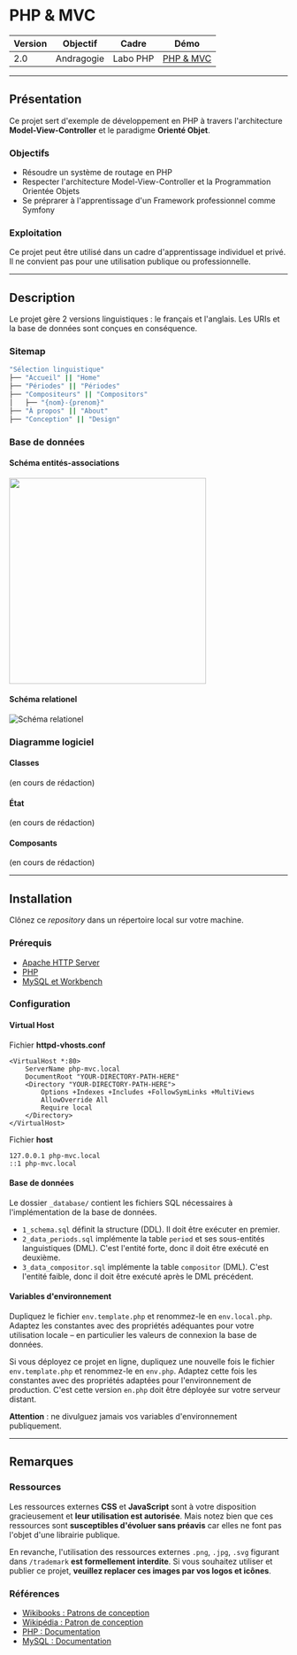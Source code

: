 # **PHP & MVC**

Version | Objectif | Cadre | Démo
------- | -------- | ----- | ----
2.0 | Andragogie | Labo PHP | [PHP & MVC](https://demo.elodiebayet.com/php-mvc)


---


## Présentation

Ce projet sert d'exemple de développement en PHP à travers l'architecture **Model-View-Controller** et le paradigme **Orienté Objet**.


### Objectifs

- Résoudre un système de routage en PHP
- Respecter l'architecture Model-View-Controller et la Programmation Orientée Objets
- Se préprarer à l'apprentissage d'un Framework professionnel comme Symfony


### Exploitation

Ce projet peut être utilisé dans un cadre d'apprentissage individuel et privé. Il ne convient pas pour une utilisation publique ou professionnelle.


---


## Description

Le projet gère 2 versions linguistiques : le français et l'anglais. Les URIs et la base de données sont conçues en conséquence.


### Sitemap

```sh
"Sélection linguistique"
├── "Accueil" || "Home"
├── "Périodes" || "Périodes"
├── "Compositeurs" || "Compositors"
│   ├── "{nom}-{prenom}"
├── "À propos" || "About"
├── "Conception" || "Design"
```


### Base de données

#### Schéma entités-associations

<img src="https://demo.elodiebayet.com/php-mvc/assets/img/schema_entites-associations.jpg" width="356" height="372">

#### Schéma relationel

![Schéma relationel](https://demo.elodiebayet.com/php-mvc/assets/img/schema_relationel.jpg)


### Diagramme logiciel

#### Classes

(en cours de rédaction)

#### État

(en cours de rédaction)

#### Composants

(en cours de rédaction)


---


## Installation

Clônez ce _repository_ dans un répertoire local sur votre machine.

### Prérequis

- [Apache HTTP Server](https://httpd.apache.org/download.cgi)
- [PHP](https://www.php.net/downloads.php)
- [MySQL et Workbench](https://dev.mysql.com/downloads/)


### Configuration

#### Virtual Host

Fichier **httpd-vhosts.conf**
```
<VirtualHost *:80>
	ServerName php-mvc.local
	DocumentRoot "YOUR-DIRECTORY-PATH-HERE"
	<Directory "YOUR-DIRECTORY-PATH-HERE">
		Options +Indexes +Includes +FollowSymLinks +MultiViews
		AllowOverride All
		Require local
	</Directory>
</VirtualHost>
```

Fichier **host**
```
127.0.0.1 php-mvc.local
::1 php-mvc.local
```


#### Base de données

Le dossier `_database/` contient les fichiers SQL nécessaires à l'implémentation de la base de données.

- `1_schema.sql` définit la structure (DDL). Il doit être exécuter en premier.
- `2_data_periods.sql` implémente la table `period` et ses sous-entités languistiques (DML). C'est l'entité forte, donc il doit être exécuté en deuxième.
- `3_data_compositor.sql` implémente la table `compositor` (DML). C'est l'entité faible, donc il doit être exécuté après le DML précédent.


#### Variables d'environnement

Dupliquez le fichier `env.template.php` et renommez-le en `env.local.php`. Adaptez les constantes avec des propriétés adéquantes pour votre utilisation locale – en particulier les valeurs de connexion la base de données.

Si vous déployez ce projet en ligne, dupliquez une nouvelle fois le fichier `env.template.php` et renommez-le en `env.php`. Adaptez cette fois les constantes avec des propriétés adaptées pour l'environnement de production. C'est cette version `en.php` doit être déployée sur votre serveur distant. 

**Attention** : ne divulguez jamais vos variables d'environnement publiquement.


---


## Remarques


### Ressources

Les ressources externes **CSS** et **JavaScript** sont à votre disposition gracieusement et **leur utilisation est autorisée**. Mais notez bien que ces ressources sont **susceptibles d'évoluer sans préavis** car elles ne font pas l'objet d'une librairie publique.

En revanche, l'utilisation des ressources externes `.png`, `.jpg`, `.svg` figurant dans `/trademark` **est formellement interdite**. Si vous souhaitez utiliser et publier ce projet, **veuillez replacer ces images par vos logos et icônes**.


### Références

- [Wikibooks : Patrons de conception](https://fr.wikibooks.org/wiki/Patrons_de_conception)
- [Wikipédia : Patron de conception](https://fr.wikipedia.org/wiki/Patron_de_conception)
- [PHP : Documentation](https://www.php.net/manual/fr/)
- [MySQL : Documentation](https://dev.mysql.com/doc/refman/8.0/en/)

